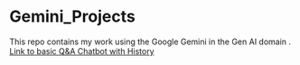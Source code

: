 # Gemini_Projects
This repo contains my work using the Google Gemini in the Gen AI domain .  
[Link to basic Q&A Chatbot with History](https://geminiprojects-shikhar5647.streamlit.app/)


